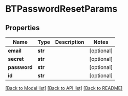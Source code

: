 # BTPasswordResetParams

## Properties
Name | Type | Description | Notes
------------ | ------------- | ------------- | -------------
**email** | **str** |  | [optional] 
**secret** | **str** |  | [optional] 
**password** | **str** |  | [optional] 
**id** | **str** |  | [optional] 

[[Back to Model list]](../README.md#documentation-for-models) [[Back to API list]](../README.md#documentation-for-api-endpoints) [[Back to README]](../README.md)


